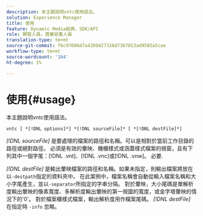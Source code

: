 ```yaml
---
description: 本主題說明vntc使用語法。
solution: Experience Manager
title: 使用
feature: Dynamic Media經典，SDK/API
role: 開發人員，商業從業人員
translation-type: tm+mt
source-git-commit: f6c97606d7a4209427316d7367013ad9585a5cae
workflow-type: tm+mt
source-wordcount: '164'
ht-degree: 1%

---
```



# 使用{#usage}

本主題說明vntc使用語法。

`vntc [ *[!DNL options]*] *[!DNL sourceFile]* [ *[!DNL destFile]*]`

*[!DNL sourceFile]* 是要處理的檔案的路徑和名稱。可以是相對於當前工作目錄的路徑或絕對路徑。 必須是有效的暈映、機櫃樣式或涵蓋樣式檔案的視窗，且有下列其中一個字尾：[!DNL .vnt]、[!DNL .vnc]或[!DNL .vnw]。 必要.

*[!DNL destFile]* 是輸出暈映檔案的路徑和名稱。如果未指定，則輸出檔案將放在以`-destpath`指定的資料夾中。 在此案例中，檔案名稱會自動從輸入檔案名稱和大小字尾產生，並以`-separator`所指定的字串分隔。 對於暈映，大小尾碼是單解析度輸出暈映的像素寬度、多解析度輸出暈映的第一視圖的寬度，或金字塔暈映的情況下的&#39;0&#39;。 對於檔案櫃樣式檔案，輸出解析度用作檔案尾碼。 *[!DNL destFile]* 在指定時 `-info` 忽略。
